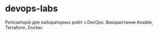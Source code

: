 # devops-labs
Репозиторій для лабораторних робіт з DevOps. Використання Ansible, Terraform, Docker.
